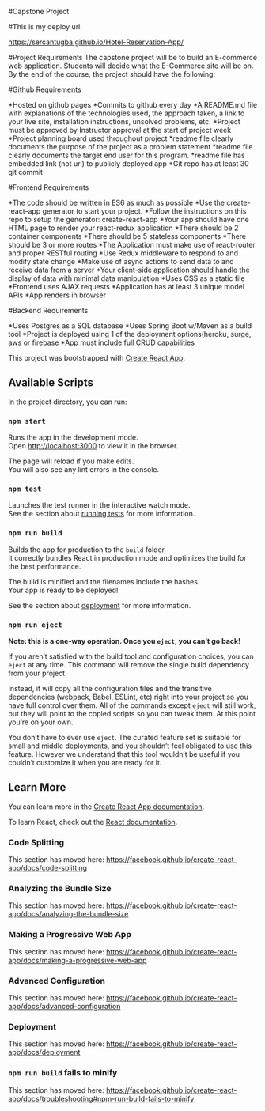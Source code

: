 #Capstone Project

#This is my deploy url:

https://sercantugba.github.io/Hotel-Reservation-App/

#Project Requirements
The capstone project will be to build an E-commerce web application. Students will decide what the E-Commerce site will be on. By the end of the course, the project should have the following:

#Github Requirements

*Hosted on github pages
*Commits to github every day
*A README.md file with explanations of the technologies used, the approach taken, a link to your live site, installation instructions, unsolved problems, etc.
*Project must be approved by Instructor approval at the start of project week
*Project planning board used throughout project
*readme file clearly documents the purpose of the project as a problem statement
*readme file clearly documents the target end user for this program.
*readme file has embedded link (not url) to publicly deployed app
*Git repo has at least 30 git commit
 

#Frontend Requirements 

*The code should be written in ES6 as much as possible
*Use the create-react-app generator to start your project.
*Follow the instructions on this repo to setup the generator: create-react-app
*Your app should have one HTML page to render your react-redux application
*There should be 2 container components
*There should be 5 stateless components
*There should be 3 or more routes
*The Application must make use of react-router and proper RESTful routing 
*Use Redux middleware to respond to and modify state change
*Make use of async actions to send data to and receive data from a server
*Your client-side application should handle the display of data with minimal data manipulation
*Uses CSS as a static file
*Frontend uses AJAX requests 
*Application has at least 3 unique model APIs
*App renders in browser
 

#Backend Requirements

*Uses Postgres as a SQL database
*Uses Spring Boot w/Maven as a build tool
*Project is deployed using 1 of the deployment options(heroku, surge, aws or firebase
*App must include full CRUD capabilities

 










This project was bootstrapped with [Create React App](https://github.com/facebook/create-react-app).

## Available Scripts

In the project directory, you can run:

### `npm start`

Runs the app in the development mode.<br />
Open [http://localhost:3000](http://localhost:3000) to view it in the browser.

The page will reload if you make edits.<br />
You will also see any lint errors in the console.

### `npm test`

Launches the test runner in the interactive watch mode.<br />
See the section about [running tests](https://facebook.github.io/create-react-app/docs/running-tests) for more information.

### `npm run build`

Builds the app for production to the `build` folder.<br />
It correctly bundles React in production mode and optimizes the build for the best performance.

The build is minified and the filenames include the hashes.<br />
Your app is ready to be deployed!

See the section about [deployment](https://facebook.github.io/create-react-app/docs/deployment) for more information.

### `npm run eject`

**Note: this is a one-way operation. Once you `eject`, you can’t go back!**

If you aren’t satisfied with the build tool and configuration choices, you can `eject` at any time. This command will remove the single build dependency from your project.

Instead, it will copy all the configuration files and the transitive dependencies (webpack, Babel, ESLint, etc) right into your project so you have full control over them. All of the commands except `eject` will still work, but they will point to the copied scripts so you can tweak them. At this point you’re on your own.

You don’t have to ever use `eject`. The curated feature set is suitable for small and middle deployments, and you shouldn’t feel obligated to use this feature. However we understand that this tool wouldn’t be useful if you couldn’t customize it when you are ready for it.

## Learn More

You can learn more in the [Create React App documentation](https://facebook.github.io/create-react-app/docs/getting-started).

To learn React, check out the [React documentation](https://reactjs.org/).

### Code Splitting

This section has moved here: https://facebook.github.io/create-react-app/docs/code-splitting

### Analyzing the Bundle Size

This section has moved here: https://facebook.github.io/create-react-app/docs/analyzing-the-bundle-size

### Making a Progressive Web App

This section has moved here: https://facebook.github.io/create-react-app/docs/making-a-progressive-web-app

### Advanced Configuration

This section has moved here: https://facebook.github.io/create-react-app/docs/advanced-configuration

### Deployment

This section has moved here: https://facebook.github.io/create-react-app/docs/deployment

### `npm run build` fails to minify

This section has moved here: https://facebook.github.io/create-react-app/docs/troubleshooting#npm-run-build-fails-to-minify
